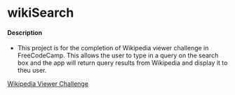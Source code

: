 # wikiSearch

#### Description

* This project is for the completion of Wikipedia viewer challenge in FreeCodeCamp. This allows the user to type in a query on the search box and the app will return query results from Wikipedia and display it to theu user.

[Wikipedia Viewer Challenge](https://www.freecodecamp.org/challenges/build-a-wikipedia-viewer)